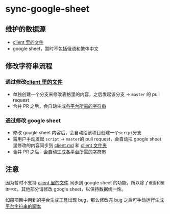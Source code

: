 # sync-google-sheet

## 维护的数据源
- [client 里的文件](https://github.com/Tougee/sync-google-sheet/tree/master/client)
- google sheet，暂时不包括俄语和繁体中文

## 修改字符串流程

### 通过修改[client 里的文件](https://github.com/Tougee/sync-google-sheet/tree/master/client)
- 单独创建一个分支来修改表格里的内容，之后发起该分支 -> `master` 的 pull request
- 合并 PR 之后，会自动生成[各平台所需的字符串](https://github.com/Tougee/sync-google-sheet/tree/master/generated/output)

### 通过修改 google sheet

- 修改 google sheet 内容后，会自动给该项目创建一个`script`分支
- 需用户手动发起 `script` -> `master`的 pull request，会自动把 google sheet 里修改的内容同步到 [client.md](https://github.com/Tougee/sync-google-sheet/blob/master/client.md) 和 [client 文件夹](https://github.com/Tougee/sync-google-sheet/tree/master/client)
- 合并 PR 之后，会自动生成[各平台所需的字符串](https://github.com/Tougee/sync-google-sheet/tree/master/generated/output)

## 注意
因为暂时不支持 [client 里的文件](https://github.com/Tougee/sync-google-sheet/tree/master/client) 同步到 google sheet 的功能，所以除了`俄语`和`繁体中文`，其他部分请修改 google sheet，以保持数据统一性。

如果项目中用到的[平台生成工具](https://github.com/MixinNetwork/handsaw)出现 bug，那么修改完 bug 之后可手动运行[生成平台字符串的脚本](https://github.com/Tougee/sync-google-sheet/actions/workflows/manual_generate.yml)
